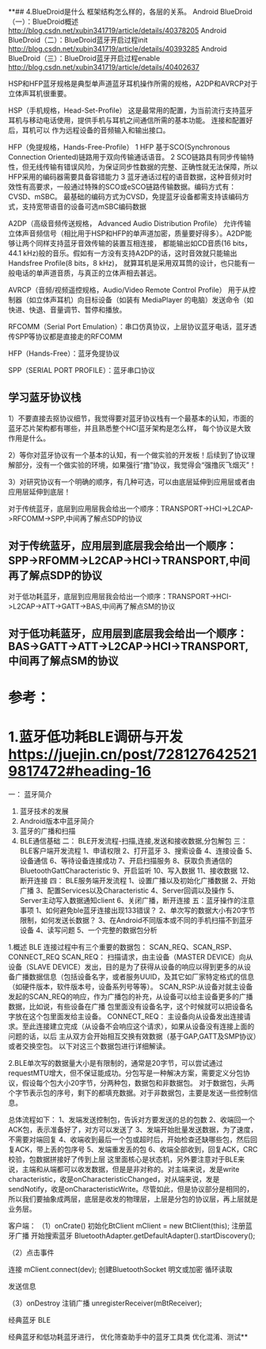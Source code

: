 **## 4.BlueDroid是什么
框架结构怎么样的，各层的关系。
Android BlueDroid（一）：BlueDroid概述 http://blog.csdn.net/xubin341719/article/details/40378205
Android BlueDroid（二）：BlueDroid蓝牙开启过程init http://blog.csdn.net/xubin341719/article/details/40393285
Android BlueDroid（三）：BlueDroid蓝牙开启过程enable http://blog.csdn.net/xubin341719/article/details/40402637

HSP和HFP蓝牙规格是典型单声道蓝牙耳机操作所需的规格，A2DP和AVRCP对于立体声耳机很重要。

HSP（手机规格，Head-Set-Profile）
这是最常用的配置，为当前流行支持蓝牙耳机与移动电话使用，提供手机与耳机之间通信所需的基本功能。 连接和配置好后，耳机可以
作为远程设备的音频输入和输出接口。

HFP（免提规格，Hands-Free-Profile）
1 HFP 基于SCO(Synchronous Connection Oriented)链路用于双向传输通话语音。
2 SCO链路具有同步传输特性，但无线传输有错误风险，为保证同步性数据的完整、正确性就无法保障，所以HFP采用的编码器需要具备容错能力
3 蓝牙通话过程的语音数据，这种音频对时效性有高要求，一般通过特殊的SCO或eSCO链路传输数据。编码方式有：CVSD、mSBC。
最基础的编码方式为CVSD，免提蓝牙设备都需支持该编码方式，支持宽带语音的设备可选mSBC编码数据

A2DP（高级音频传送规格， Advanced Audio Distribution Profile）
允许传输立体声音频信号（相比用于HSP和HFP的单声道加密，质量要好得多）。A2DP能够让两个同样支持蓝牙音效传输的装置互相连接，
都能输出如CD音质(16 bits，44.1 kHz)般的音乐。假如有一方没有支持A2DP的话，这时音效就只能输出Handsfree Profile(8 bits，8 kHz)，
就算耳机是采用双耳筒的设计，也只能有一般电话的单声道音质，与真正的立体声相去甚远。

AVRCP（音频/视频遥控规格，Audio/Video Remote Control Profile）
用于从控制器（如立体声耳机）向目标设备（如装有 MediaPlayer 的电脑）发送命令（如快进、快退、音量调节、暂停和播放。

RFCOMM（Serial Port Emulation）：串口仿真协议，上层协议蓝牙电话，蓝牙透传SPP等协议都是直接走的RFCOMM

HFP（Hands-Free）：蓝牙免提协议

SPP（SERIAL PORT PROFILE）：蓝牙串口协议

## 学习蓝牙协议栈

1）不要直接去抠协议细节，我觉得要对蓝牙协议栈有一个最基本的认知，市面的蓝牙芯片架构都有哪些，并且熟悉整个HCI蓝牙架构是怎么样，
每个协议是大致作用是什么。

2）等你对蓝牙协议有一个基本的认知，有一个做实验的开发板！后续到了协议理解部分，没有一个做实验的环境，如果强行“撸”协议，我觉得会“强撸灰飞烟灭”！

3）对研究协议有一个明确的顺序，有几种可选，可以由底层延伸到应用层或者由应用层延伸到底层！

对于传统蓝牙，底层到应用层我会给出一个顺序：TRANSPORT->HCI->L2CAP->RFCOMM->SPP,中间再了解点SDP的协议

## 对于传统蓝牙，应用层到底层我会给出一个顺序：SPP->RFOMM->L2CAP->HCI->TRANSPORT,中间再了解点SDP的协议

对于低功耗蓝牙，底层到应用层我会给出一个顺序：TRANSPORT->HCI->L2CAP->ATT->GATT->BAS,中间再了解点SM的协议

## 对于低功耗蓝牙，应用层到底层我会给出一个顺序：BAS->GATT->ATT->L2CAP->HCI->TRANSPORT,中间再了解点SM的协议


# 参考：
# 1.蓝牙低功耗BLE调研与开发 https://juejin.cn/post/7281276425219817472#heading-16
一： 蓝牙简介
1. 蓝牙技术的发展
2. Android版本中蓝牙简介
3. 蓝牙的广播和扫描
4. BLE通信基础
   二： BLE开发流程-扫描,连接,发送和接收数据,分包解包
   三： BLE客户端开发流程
   1、申请权限
   2、打开蓝牙
   3、搜索设备
   4、连接设备
   5、设备通信
   6、等待设备连接成功
   7、开启扫描服务
   8、获取负责通信的BluetoothGattCharacteristic
   9、开启监听
   10、写入数据
   11、接收数据
   12、断开连接
   四： BLE服务端开发流程
   1、设置广播以及初始化广播数据
   2、开始广播
   3、配置Services以及Characteristic
   4、Server回调以及操作
   5、Server主动写入数据通知client
   6、关闭广播，断开连接
   五：蓝牙操作的注意事项
   1、如何避免ble蓝牙连接出现133错误？
   2、单次写的数据大小有20字节限制，如何发送长数据？
   3、在Android不同版本或不同的手机扫描不到蓝牙设备
   4、读写问题
   5、一个完整的数据包分析

1.概述 BLE 连接过程中有三个重要的数据包：
SCAN_REQ、SCAN_RSP、CONNECT_REQ
SCAN_REQ： 扫描请求，由主设备（MASTER DEVICE）向从设备（SLAVE DEVICE）发出，目的是为了获得从设备的响应以得到更多的从设备广播数据信息（包括设备名字，或者服务UUID，及其它如厂家特定格式的信息（如硬件版本，软件版本号，设备系列号等等）。
SCAN_RSP:从设备对就主设备发起的SCAN_REQ的响应，作为广播包的补充，从设备可以给主设备更多的广播数据，比如说，有些设备在广播 包里面没有设备名字，这个时候就可以把设备名字放在这个包里面发给主设备。
CONNECT_REQ：
主设备向从设备发出连接请求。至此连接建立完成（从设备不会响应这个请求），如果从设备没有连接上面的问题的话，以后 主从双方会开始相互交换有效数据（基于GAP,GATT及SMP协议）或者交换空包。 以下对这三个数据包进行详细解读。

2.BLE单次写的数据量大小是有限制的，通常是20字节，可以尝试通过requestMTU增大，但不保证能成功。分包写是一种解决方案，需要定义分包协议，假设每个包大小20字节，分两种包，数据包和非数据包。
对于数据包，头两个字节表示包的序号，剩下的都填充数据。对于非数据包，主要是发送一些控制信息。

总体流程如下：
1、发端发送控制包，告诉对方要发送的总的包数
2、收端回一个ACK包，表示准备好了，对方可以发送了
3、发端开始批量发送数据，为了速度，不需要对端回复
4、收端收到最后一个包或超时后，开始检查还缺哪些包，然后回复ACK，带上丢的包序号
5、发端重发丢的包
6、收端全部收到，回复ACK，CRC校验，包数据拼接好了传到上层
这里面核心是状态机，另外要注意对于BLE来说，主端和从端都可以收发数据，但是是非对称的。对主端来说，发是write characteristic，收是onCharacteristicChanged，对从端来说，发是sendNotify，收是onCharacteristicWrite。尽管如此，但是协议部分是相同的，所以我们要抽象成两层，底层是收发的物理层，上层是分包的协议层，再上层就是业务层。



客户端：
（1）onCrate()
初始化BtClient mClient = new BtClient(this);
注册蓝牙广播
开始搜索蓝牙
BluetoothAdapter.getDefaultAdapter().startDiscovery();

（2）点击事件

连接
mClient.connect(dev);
创建BluetoothSocket 明文或加密
循环读取

发送信息

（3）onDestroy
注销广播 unregisterReceiver(mBtReceiver);

经典蓝牙
BLE

经典蓝牙和低功耗蓝牙进行，
优化筛查助手中的蓝牙工具类
优化混淆、测试**

   